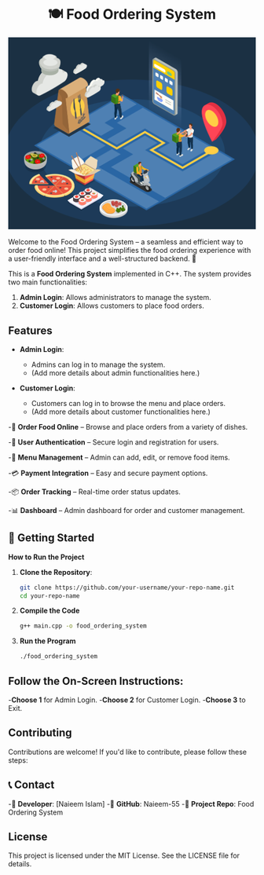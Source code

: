 <h1 align="center">🍽️ Food Ordering System</h1>

<img src="https://github.com/Naieem-55/Food_Ordering/raw/main/food.jpg" alt="Delicious Food">

Welcome to the Food Ordering System – a seamless and efficient way to order food online! This project simplifies the food ordering experience with a user-friendly interface and a well-structured backend. 🚀

This is a **Food Ordering System** implemented in C++. The system provides two main functionalities:
1. **Admin Login**: Allows administrators to manage the system.
2. **Customer Login**: Allows customers to place food orders.

## Features

- **Admin Login**:
  - Admins can log in to manage the system.
  - (Add more details about admin functionalities here.)

- **Customer Login**:
  - Customers can log in to browse the menu and place orders.
  - (Add more details about customer functionalities here.)

-🛒 **Order Food Online** – Browse and place orders from a variety of dishes.

-🔐 **User Authentication** – Secure login and registration for users.

-📃 **Menu Management** – Admin can add, edit, or remove food items.

-💳 **Payment Integration** – Easy and secure payment options.

-📦 **Order Tracking** – Real-time order status updates.

-📊 **Dashboard** – Admin dashboard for order and customer management.

## 🚀 Getting Started

 **How to Run the Project**

1. **Clone the Repository**:
   ```bash
   git clone https://github.com/your-username/your-repo-name.git
   cd your-repo-name
   ```
2. **Compile the Code**
   ```bash
   g++ main.cpp -o food_ordering_system
   ```
3. **Run the Program**
   ```bash
   ./food_ordering_system
   ```
   
## Follow the On-Screen Instructions:

 -**Choose 1** for Admin Login.
 -**Choose 2** for Customer Login.
 -**Choose 3** to Exit.

## Contributing
   Contributions are welcome! If you'd like to contribute, please follow these steps:


## 📞 Contact

-📧 **Developer**: [Naieem Islam]
-🔗 **GitHub**: Naieem-55
-📌 **Project Repo**: Food Ordering System

## License
   This project is licensed under the MIT License. See the LICENSE file for details.
